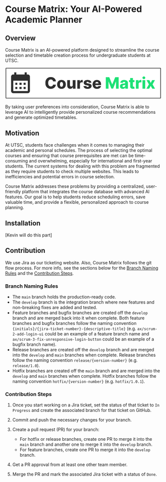 # Course Matrix: Your AI-Powered Academic Planner

## Overview

Course Matrix is an AI-powered platform designed to streamline the course selection and timetable creation process for undergraduate students at UTSC.

![alt text](CourseMatrixLogo.png)

By taking user preferences into consideration, Course Matrix is able to leverage AI to intelligently provide personalized course recommendations and generate optimized timetables.

## Motivation

At UTSC, students face challenges when it comes to managing their academic and personal schedules. The process of selecting the optimal courses and ensuring that course prerequisites are met can be time-consuming and overwhelming, especially for international and first-year students. The current systems for dealing with this problem are fragmented as they require students to check multiple websites. This leads to inefficiencies and potential errors in course selection.

Course Matrix addresses these problems by providing a centralized, user-friendly platform that integrates the course database with advanced AI features. Our goal is to help students reduce scheduling errors, save valuable time, and provide a flexible, personalized approach to course planning.

## Installation

[Kevin will do this part]

## Contribution

We use Jira as our ticketing website. Also, Course Matrix follows the git flow process. For more info, see the sections below for the [Branch Naming Rules](#branch-naming-rules) and the [Contribution Steps](#contribution-steps).

### Branch Naming Rules

- The `main` branch holds the production-ready code.
- The `develop` branch is the integration branch where new features and non-breaking fixes are added and tested.
- Feature branches and bugfix branches are created off the `develop` branch and are merged back into it when complete. Both feature branches and bugfix branches follow the naming convention `{initials}/{jira-ticket-number}-{descriptive-title}` (e.g. `ax/scrum-2-add-login-ui` could be an example of a feature branch name and `ax/scrum-3-fix-unresponsive-login-button` could be an example of a bugfix branch name).
- Release branches are created off the `develop` branch and are merged into the `develop` and `main` branches when complete. Release branches follow the naming convention `release/{version-number}` (e.g. `release/1.0`).
- Hotfix branches are created off the `main` branch and are merged into the `develop` and `main` branches when complete. Hotfix branches follow the naming convention `hotfix/{version-number}` (e.g. `hotfix/1.0.1`).

### Contribution Steps

1. Once you start working on a Jira ticket, set the status of that ticket to `In Progress` and create the associated branch for that ticket on GitHub.
2. Commit and push the necessary changes for your branch.
3. Create a pull request (PR) for your branch:

   - For hotfix or release branches, create one PR to merge it into the `main` branch and another one to merge it into the `develop` branch.
   - For feature branches, create one PR to merge it into the `develop` branch.

4. Get a PR approval from at least one other team member.
5. Merge the PR and mark the associated Jira ticket with a status of `Done`.
